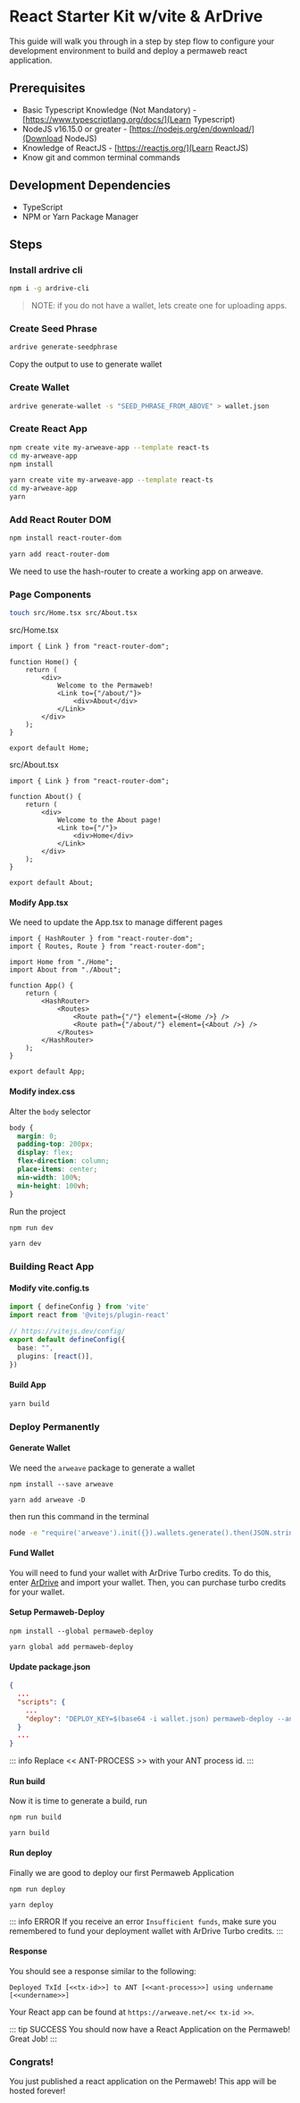 # React Starter Kit w/vite & ArDrive

This guide will walk you through in a step by step flow to configure your development environment to build and deploy a permaweb react application.

## Prerequisites

-   Basic Typescript Knowledge (Not Mandatory) - [https://www.typescriptlang.org/docs/](Learn Typescript)
-   NodeJS v16.15.0 or greater - [https://nodejs.org/en/download/](Download NodeJS)
-   Knowledge of ReactJS - [https://reactjs.org/](Learn ReactJS)
-   Know git and common terminal commands

## Development Dependencies

-   TypeScript
-   NPM or Yarn Package Manager

## Steps

### Install ardrive cli

```sh
npm i -g ardrive-cli
```

> NOTE: if you do not have a wallet, lets create one for uploading apps.

### Create Seed Phrase

```sh
ardrive generate-seedphrase
```

Copy the output to use to generate wallet

### Create Wallet

```sh
ardrive generate-wallet -s "SEED_PHRASE_FROM_ABOVE" > wallet.json
```

### Create React App

<CodeGroup>
<CodeGroupItem title="NPM">

```sh
npm create vite my-arweave-app --template react-ts
cd my-arweave-app
npm install
```

</CodeGroupItem>
<CodeGroupItem title="YARN">

```sh
yarn create vite my-arweave-app --template react-ts
cd my-arweave-app
yarn
```

</CodeGroupItem>
</CodeGroup>

### Add React Router DOM

<CodeGroup>
<CodeGroupItem title="NPM">

```sh
npm install react-router-dom
```

</CodeGroupItem>
<CodeGroupItem title="YARN">

```sh
yarn add react-router-dom
```

</CodeGroupItem>
</CodeGroup>


We need to use the hash-router to create a working app on arweave.

### Page Components

```sh
touch src/Home.tsx src/About.tsx
```

src/Home.tsx

```tsx
import { Link } from "react-router-dom";

function Home() {
	return (
		<div>
			Welcome to the Permaweb!
			<Link to={"/about/"}>
				<div>About</div>
			</Link>
		</div>
	);
}

export default Home;
```

src/About.tsx

```tsx
import { Link } from "react-router-dom";

function About() {
	return (
		<div>
			Welcome to the About page!
			<Link to={"/"}>
				<div>Home</div>
			</Link>
		</div>
	);
}

export default About;
```

#### Modify App.tsx

We need to update the App.tsx to manage different pages

```tsx
import { HashRouter } from "react-router-dom";
import { Routes, Route } from "react-router-dom";

import Home from "./Home";
import About from "./About";

function App() {
	return (
		<HashRouter>
			<Routes>
				<Route path={"/"} element={<Home />} />
				<Route path={"/about/"} element={<About />} />
			</Routes>
		</HashRouter>
	);
}

export default App;
```

#### Modify index.css

Alter the `body` selector

```css
body {
  margin: 0;
  padding-top: 200px;
  display: flex;
  flex-direction: column;
  place-items: center;
  min-width: 100%;
  min-height: 100vh;
}
```

Run the project
<CodeGroup>
<CodeGroupItem title="NPM">

```sh
npm run dev
```

</CodeGroupItem>
<CodeGroupItem title="YARN">

```sh
yarn dev
```

</CodeGroupItem>
</CodeGroup>


### Building React App

#### Modify vite.config.ts

```ts
import { defineConfig } from 'vite'
import react from '@vitejs/plugin-react'

// https://vitejs.dev/config/
export default defineConfig({
  base: "",
  plugins: [react()],
})
```
#### Build App

```sh
yarn build
```

### Deploy Permanently

#### Generate Wallet

We need the `arweave` package to generate a wallet

<CodeGroup>
<CodeGroupItem title="NPM">

```console:no-line-numbers
npm install --save arweave
```

  </CodeGroupItem>
  <CodeGroupItem title="YARN">
  
```console:no-line-numbers
yarn add arweave -D
```

  </CodeGroupItem>
</CodeGroup>

then run this command in the terminal

```sh
node -e "require('arweave').init({}).wallets.generate().then(JSON.stringify).then(console.log.bind(console))" > wallet.json
```

#### Fund Wallet
You will need to fund your wallet with ArDrive Turbo credits. To do this, enter [ArDrive](https://app.ardrive.io) and import your wallet.
Then, you can purchase turbo credits for your wallet.

#### Setup Permaweb-Deploy

<CodeGroup>
  <CodeGroupItem title="NPM">
  
```console:no-line-numbers
npm install --global permaweb-deploy
```

  </CodeGroupItem>
  <CodeGroupItem title="YARN">
  
```console:no-line-numbers
yarn global add permaweb-deploy
```

  </CodeGroupItem>
</CodeGroup>

<!-- ::: info
You will need to add AR to this wallet and fund your Irys wallet to be able to upload this app. See [https://irys.xyz](https://irys.xyz) and [https://www.arweave.org/](https://www.arweave.org/) for more information.
::: -->

#### Update package.json

```json
{
  ...
  "scripts": {
    ...
    "deploy": "DEPLOY_KEY=$(base64 -i wallet.json) permaweb-deploy --ant-process << ANT-PROCESS >> "
  }
  ...
}
```

::: info
Replace << ANT-PROCESS >> with your ANT process id.
:::

#### Run build

Now it is time to generate a build, run

<CodeGroup>
  <CodeGroupItem title="NPM">
  
```console:no-line-numbers
npm run build
```

  </CodeGroupItem>
  <CodeGroupItem title="YARN">
  
```console:no-line-numbers
yarn build
```

  </CodeGroupItem>
</CodeGroup>

#### Run deploy

Finally we are good to deploy our first Permaweb Application

<CodeGroup>
  <CodeGroupItem title="NPM">
  
```console:no-line-numbers
npm run deploy
```

  </CodeGroupItem>
  <CodeGroupItem title="YARN">
  
```console:no-line-numbers
yarn deploy
```

  </CodeGroupItem>
</CodeGroup>

::: info ERROR
If you receive an error `Insufficient funds`, make sure you remembered to fund your deployment wallet with ArDrive Turbo credits.
:::

#### Response

You should see a response similar to the following:

```shell
Deployed TxId [<<tx-id>>] to ANT [<<ant-process>>] using undername [<<undername>>]
```

Your React app can be found at `https://arweave.net/<< tx-id >>`.

::: tip SUCCESS
You should now have a React Application on the Permaweb! Great Job!
:::
### Congrats!

You just published a react application on the Permaweb! This app will be hosted forever!

